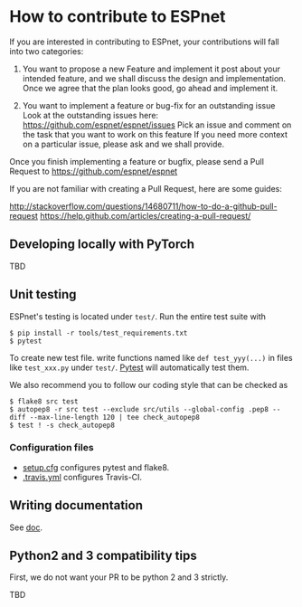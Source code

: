 # How to contribute to ESPnet

If you are interested in contributing to ESPnet, your contributions will fall into two categories:

1. You want to propose a new Feature and implement it
   post about your intended feature, and we shall discuss the design and implementation.
   Once we agree that the plan looks good, go ahead and implement it.
        
2. You want to implement a feature or bug-fix for an outstanding issue
   Look at the outstanding issues here: https://github.com/espnet/espnet/issues
   Pick an issue and comment on the task that you want to work on this feature
   If you need more context on a particular issue, please ask and we shall provide.

Once you finish implementing a feature or bugfix, please send a Pull Request to https://github.com/espnet/espnet

If you are not familiar with creating a Pull Request, here are some guides:

   http://stackoverflow.com/questions/14680711/how-to-do-a-github-pull-request
   https://help.github.com/articles/creating-a-pull-request/


## Developing locally with PyTorch

TBD

## Unit testing

ESPnet's testing is located under `test/`. Run the entire test suite with

``` console
$ pip install -r tools/test_requirements.txt
$ pytest
```

To create new test file. write functions named like `def test_yyy(...)` in files like `test_xxx.py` under `test/`.
[Pytest](https://docs.pytest.org/en/latest/) will automatically test them.

We also recommend you to follow our coding style that can be checked as
``` console
$ flake8 src test
$ autopep8 -r src test --exclude src/utils --global-config .pep8 --diff --max-line-length 120 | tee check_autopep8
$ test ! -s check_autopep8
```

### Configuration files

- [setup.cfg](setup.cfg) configures pytest and flake8.
- [.travis.yml](.travis.yml) configures Travis-CI.


## Writing documentation

See [doc](doc/README.md).

## Python2 and 3 compatibility tips

First, we do not want your PR to be python 2 and 3 strictly. 

TBD
